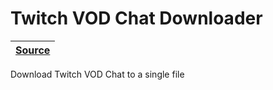 [twitch-vod-chat-downloader source]: https://github.com/RascalTwo/TwitchVODChatDownloader

# Twitch VOD Chat Downloader

| [Source][twitch-vod-chat-downloader source] |
| - |

Download Twitch VOD Chat to a single file
